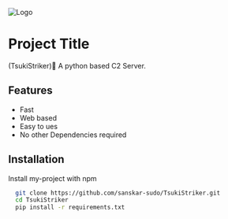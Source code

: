 


![Logo](https://www.logolynx.com/images/logolynx/8d/8de55832dc41f2b4d501f9aa8ca5a679.png)





# Project Title

(TsukiStriker)🥷
A python based C2 Server.

## Features

- Fast
- Web based
- Easy to ues
- No other Dependencies required 







## Installation

Install my-project with npm

```bash
  git clone https://github.com/sanskar-sudo/TsukiStriker.git
  cd TsukiStriker
  pip install -r requirements.txt

```
    
